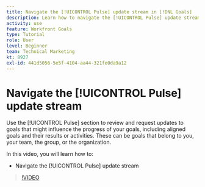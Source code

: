 ```yaml
---
title: Navigate the [!UICONTROL Pulse] update stream in [!DNL Goals]
description: Learn how to navigate the [!UICONTROL Pulse] update stream in [!DNL   Goals].
activity: use
feature: Workfront Goals
type: Tutorial
role: User
level: Beginner
team: Technical Marketing
kt: 8927
exl-id: 441d5056-5e5f-4104-aa44-321fe0da9a12
---
```

# Navigate the [!UICONTROL Pulse] update stream

Use the [!UICONTROL Pulse] section to review and request updates to goals that might influence the progress of your goals, including aligned goals and their results or activities. These can be goals that belong to you, your team, the group, or the organization.

In this video, you will learn how to:

* Navigate the [!UICONTROL Pulse] update stream

>[!VIDEO](https://video.tv.adobe.com/v/335199/?quality=12)
